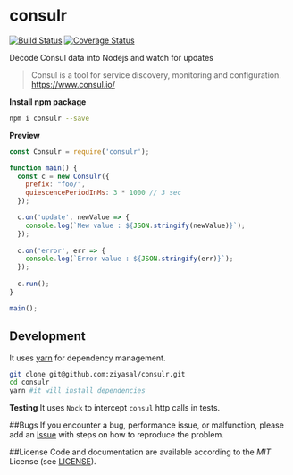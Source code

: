 # consulr
[![Build Status](https://travis-ci.org/ziyasal/consulr.svg?branch=master)](https://travis-ci.org/ziyasal/consulr) [![Coverage Status](https://coveralls.io/repos/github/ziyasal/consulr/badge.svg?branch=master)](https://coveralls.io/github/ziyasal/consulr?branch=master)  

Decode Consul data into Nodejs and watch for updates

> Consul is a tool for service discovery, monitoring and configuration. https://www.consul.io/  

**Install npm package**
```sh
npm i consulr --save
```

**Preview**
```js
const Consulr = require('consulr');

function main() {
  const c = new Consulr({
    prefix: "foo/",
    quiescencePeriodInMs: 3 * 1000 // 3 sec
  });

  c.on('update', newValue => {
    console.log(`New value : ${JSON.stringify(newValue)}`);
  });
  
  c.on('error', err => {
    console.log(`Error value : ${JSON.stringify(err)}`);
  });
  
  c.run();
}

main();
```
## Development
It uses [yarn](https://github.com/yarnpkg) for dependency management.

```sh
git clone git@github.com:ziyasal/consulr.git
cd consulr
yarn #it will install dependencies
```

**Testing**
It uses `Nock` to intercept `consul` http calls in tests.

##Bugs
If you encounter a bug, performance issue, or malfunction, please add an [Issue](https://github.com/ziyasal/consulr/issues) with steps on how to reproduce the problem.

##License
Code and documentation are available according to the *MIT* License (see [LICENSE](https://github.com/ziyasal/consulr/blob/master/LICENSE)).
